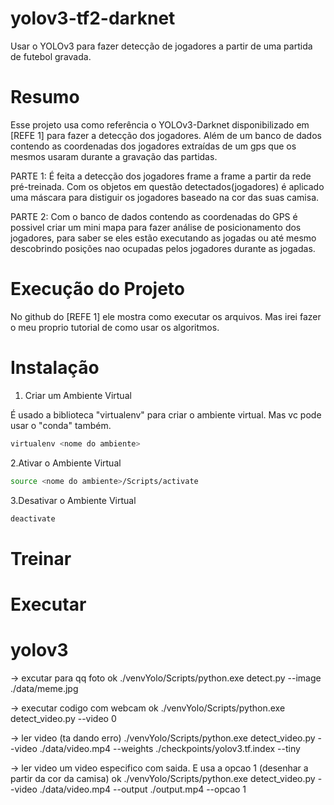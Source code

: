 # yolov3-tf2-darknet
<p>Usar o YOLOv3 para fazer detecção de jogadores a partir de uma partida de futebol gravada.</p>

# Resumo
<p>Esse projeto usa como referência o YOLOv3-Darknet disponibilizado em [REFE 1] para fazer a detecção dos jogadores. Além de um banco de dados contendo as coordenadas dos jogadores extraídas de um gps que os mesmos usaram durante a gravação das partidas.</p>

<p>PARTE 1: É feita a detecção dos jogadores frame a frame a partir da rede pré-treinada. Com os objetos em questão detectados(jogadores) é aplicado uma máscara para distiguir os jogadores baseado na cor das suas camisa.</p>

<p>PARTE 2: Com o banco de dados contendo as coordenadas do GPS é possivel criar um mini mapa para fazer análise de posicionamento dos jogadores, para saber se eles estão executando as jogadas ou até mesmo descobrindo posições nao ocupadas pelos jogadores durante as jogadas.</p>

# Execução do Projeto
<p>No github do [REFE 1] ele mostra como executar os arquivos. Mas irei fazer o meu proprio tutorial de como usar os algoritmos.</p>

# Instalação
1. Criar um Ambiente Virtual
<p>É usado a biblioteca "virtualenv" para criar o ambiente virtual. Mas vc pode usar o "conda" também.</p>

```bash
virtualenv <nome do ambiente>
```

2.Ativar o Ambiente Virtual
```bash
source <nome do ambiente>/Scripts/activate

```

3.Desativar o Ambiente Virtual

```bash
deactivate

```

# Treinar

# Executar

# yolov3
-> excutar para qq foto ok ./venvYolo/Scripts/python.exe detect.py --image ./data/meme.jpg

-> executar codigo com webcam ok ./venvYolo/Scripts/python.exe detect_video.py --video 0

-> ler video (ta dando erro) ./venvYolo/Scripts/python.exe detect_video.py --video ./data/video.mp4 --weights ./checkpoints/yolov3.tf.index --tiny

-> ler video um video especifico com saida. E usa a opcao 1 (desenhar a partir da cor da camisa) ok ./venvYolo/Scripts/python.exe detect_video.py --video ./data/video.mp4 --output ./output.mp4 --opcao 1

